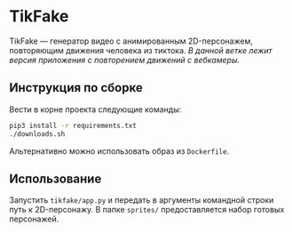 # TikFake
TikFake — генератор видео с анимированным 2D-персонажем, повторяющим движения человека из тиктока. _В данной ветке лежит версия приложения с повторением движений с вебкамеры._

## Инструкция по сборке
Вести в корне проекта следующие команды:

```bash
pip3 install -r requirements.txt
./downloads.sh
```

Альтернативно можно использовать образ из `Dockerfile`.

## Использование 
Запустить `tikfake/app.py` и передать в аргументы командной строки путь к 2D-персонажу. В папке `sprites/` предоставляется набор готовых персонажей.